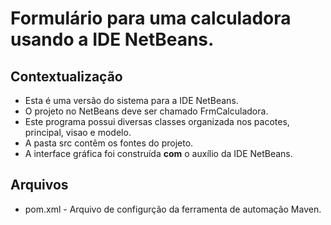 # Formulário para uma calculadora usando a IDE NetBeans.

## Contextualização

 - Esta é uma versão do sistema para a IDE NetBeans.<br> 
 - O projeto no NetBeans deve ser chamado FrmCalculadora.<br>
 - Este programa possui diversas classes organizada nos pacotes, principal, visao e modelo.<br>
 - A pasta src contêm os fontes do projeto.<br>
 - A interface gráfica foi construída **com** o auxílio da IDE NetBeans.<br>

## Arquivos

- pom.xml - Arquivo de configurção da ferramenta de automação Maven.